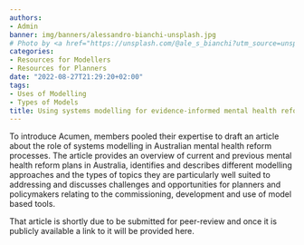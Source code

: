 ```yaml
---
authors:
- Admin
banner: img/banners/alessandro-bianchi-unsplash.jpg
# Photo by <a href="https://unsplash.com/@ale_s_bianchi?utm_source=unsplash&utm_medium=referral&utm_content=creditCopyText">Alessandro Bianchi</a> on <a href="https://unsplash.com/s/photos/research?utm_source=unsplash&utm_medium=referral&utm_content=creditCopyText">Unsplash</a>
categories:
- Resources for Modellers
- Resources for Planners
date: "2022-08-27T21:29:20+02:00"
tags:
- Uses of Modelling
- Types of Models
title: Using systems modelling for evidence-informed mental health reform in Australia.
---
```


To introduce Acumen, members pooled their expertise to draft an article about the role of systems modelling in Australian mental health reform processes. The article provides an overview of current and previous mental health reform plans in Australia, identifies and describes different modelling approaches and the types of topics they are particularly well suited to addressing and discusses challenges and opportunities for planners and policymakers relating to the commissioning, development and use of model based tools.

That article is shortly due to be submitted for peer-review and once it is publicly available a link to it will be provided here. 
